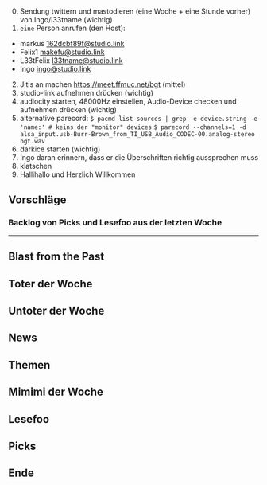 # <SENDUNGSNUMMER>

0.  Sendung twittern und mastodieren (eine Woche + eine Stunde vorher) von Ingo/l33tname (wichtig)
1.  `eine` Person anrufen (den Host):
   - markus      162dcbf89f@studio.link
   - Felix1      makefu@studio.link
   - L33tFelix   l33tname@studio.link
   - Ingo        ingo@studio.link
2.  Jitis an machen https://meet.ffmuc.net/bgt  (mittel)
3.  studio-link aufnehmen drücken (wichtig)
4.  audiocity starten, 48000Hz einstellen, Audio-Device checken und aufnehmen drücken (wichtig)
4.  alternative parecord:
     `$ pacmd list-sources | grep -e device.string -e 'name:' # keins der "monitor" devices`
     `$ parecord --channels=1 -d alsa_input.usb-Burr-Brown_from_TI_USB_Audio_CODEC-00.analog-stereo bgt.wav`
5.  darkice starten (wichtig)
6.  Ingo daran erinnern, dass er die Überschriften richtig aussprechen muss
7.  klatschen
8.  Hallihallo und Herzlich Willkommen

## Vorschläge
### Backlog von Picks und Lesefoo aus der letzten Woche

---

## Blast from the Past

## Toter der Woche

## Untoter der Woche

## News

## Themen

## Mimimi der Woche

## Lesefoo

## Picks

## Ende
